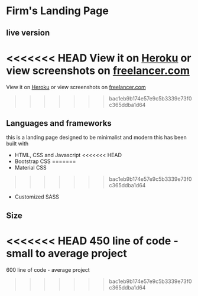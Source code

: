 # Firm's Landing Page

## live version

<<<<<<< HEAD
View it on [Heroku](https://landing-present.herokuapp.com/) or view screenshots on [freelancer.com](https://www.freelancer.com/u/KennethBarakat)
=======
View it on [Heroku](https://landingpage-firm.herokuapp.com/) or view screenshots on [freelancer.com](https://www.freelancer.com/u/KennethBarakat)
>>>>>>> bac1eb9b174e57e9c5b3339e73f0c365ddba1d64

## Languages and frameworks

this is a landing page designed to be minimalist and modern this has been built with

- HTML, CSS and Javascript
<<<<<<< HEAD
- Bootstrap CSS
=======
- Material CSS
>>>>>>> bac1eb9b174e57e9c5b3339e73f0c365ddba1d64
- Customized SASS

## Size

<<<<<<< HEAD
450 line of code - small to average project
=======
600 line of code - average project
>>>>>>> bac1eb9b174e57e9c5b3339e73f0c365ddba1d64
